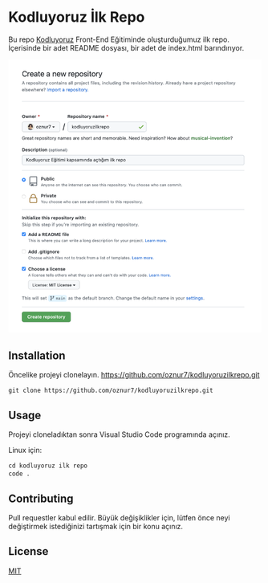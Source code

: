 # Kodluyoruz İlk Repo
Bu repo [Kodluyoruz](https://www.kodluyoruz.org) Front-End Eğitiminde oluşturduğumuz ilk repo. İçerisinde bir adet README dosyası, bir adet de index.html barındırıyor.

![kodluyoruzilkRepo](/assets/kodluyoruzilkRepo.png)

## Installation
Öncelike projeyi clonelayın. https://github.com/oznur7/kodluyoruzilkrepo.git

    git clone https://github.com/oznur7/kodluyoruzilkrepo.git

## Usage

Projeyi cloneladıktan sonra Visual Studio Code programında açınız.

Linux için:

    cd kodluyoruz ilk repo
    code .

## Contributing

Pull requestler kabul edilir. Büyük değişiklikler için, lütfen önce neyi değiştirmek istediğinizi tartışmak için bir konu açınız.

## License

[MIT](https://choosealicense.com/licenses/mit/)
